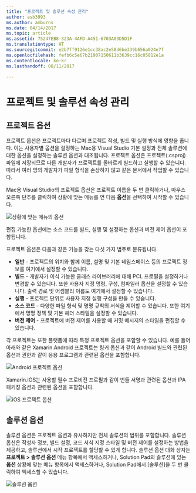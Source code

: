 ```yaml
---
title: "프로젝트 및 솔루션 속성 관리"
author: asb3993
ms.author: amburns
ms.date: 04/14/2017
ms.topic: article
ms.assetid: 75247EB8-323A-4AFD-A451-6703A03D5D1F
ms.translationtype: HT
ms.sourcegitcommit: e2b7ff9126e1cc38ac2e58d6be339b656a024e7f
ms.openlocfilehash: fefb6c5e67b21907150611b3639cc16c05812e1a
ms.contentlocale: ko-kr
ms.lasthandoff: 08/11/2017

---
```

# <a name="managing-project-and-solution-properties"></a>프로젝트 및 솔루션 속성 관리

## <a name="project-options"></a>프로젝트 옵션 

프로젝트 옵션은 프로젝트마다 다르며 프로젝트 작성, 빌드 및 실행 방식에 영향을 줍니다. 이는 사용자별 옵션을 설정하는 Mac용 Visual Studio 기본 설정과 전체 솔루션에 대한 옵션을 설정하는 솔루션 옵션과 대조됩니다. 프로젝트 옵션은 프로젝트(.csproj) 파일에 저장되므로 다른 개발자가 프로젝트를 올바르게 빌드하고 실행할 수 있습니다. 따라서 여러 명의 개발자가 파일 형식을 손상하지 않고 같은 문서에서 작업할 수 있습니다.

Mac용 Visual Studio의 프로젝트 옵션은 프로젝트 이름을 두 번 클릭하거나, 마우스 오른쪽 단추를 클릭하여 상황에 맞는 메뉴를 연 다음 **옵션**을 선택하여 시작할 수 있습니다.

 ![상황에 맞는 메뉴의 옵션](media/projects-and-solutions-image2.png)

편집 가능한 옵션에는 소스 코드를 빌드, 실행 및 설정하는 옵션과 버전 제어 옵션이 포함됩니다.

프로젝트 옵션은 다음과 같은 기능을 갖는 다섯 가지 범주로 분류됩니다.

* **일반** - 프로젝트의 위치와 함께 이름, 설명 및 기본 네임스페이스 등의 프로젝트 정보를 여기에서 설정할 수 있습니다.
* **빌드** - 개발자가 이식 가능한 클래스 라이브러리에 대해 PCL 프로필을 설정하거나 변경할 수 있습니다. 또한 사용자 지정 명령, 구성, 컴파일러 옵션을 설정할 수 있습니다. 출력 경로 및 어셈블리 이름도 여기에서 설정할 수 있습니다.
* **실행** - 프로젝트 단위로 사용자 지정 실행 구성을 만들 수 있습니다.
* **소스 코드** - 다양한 파일 형식 및 명명 규칙의 서식을 제어할 수 있습니다. 또한 여기에서 명명 정책 및 기본 헤더 스타일을 설정할 수 있습니다.
* **버전 제어** - 프로젝트에 버전 제어를 사용할 때 커밋 메시지의 스타일을 편집할 수 있습니다.

각 프로젝트는 또한 플랫폼에 따라 특정 프로젝트 옵션을 포함할 수 있습니다. 예를 들어 아래와 같은 Xamarin.Android 프로젝트는 링커 옵션과 같이 Android 빌드와 관련된 옵션과 권한과 같이 응용 프로그램과 관련된 옵션을 포함합니다.

 ![Android 프로젝트 옵션](media/projects-and-solutions-image5.png)

Xamarin.iOS는 사용할 필수 프로비전 프로필과 같이 번들 서명과 관련된 옵션과 IPA 패키징 옵션과 관련된 옵션을 포함합니다.

 ![iOS 프로젝트 옵션](media/projects-and-solutions-image6.png)

## <a name="solution-options"></a>솔루션 옵션 

솔루션 옵션은 프로젝트 옵션과 유사하지만 전체 솔루션의 범위를 포함합니다. 솔루션 옵션은 작성자 정보, 빌드 설정, 코드 서식 지정 스타일 및 버전 제어를 설정하는 방법을 제공하고, 솔루션에서 시작 프로젝트를 할당할 수 있게 합니다.  솔루션 옵션 대화 상자는 **프로젝트 > 솔루션 옵션** 메뉴 항목에서 액세스하거나, Solution Pad의 솔루션에 있는 **옵션** 상황에 맞는 메뉴 항목에서 액세스하거나, Solution Pad에서 [솔루션]을 두 번 클릭하여 액세스할 수 있습니다.

 ![솔루션 옵션](media/projects-and-solutions-image7.png)

